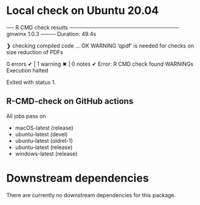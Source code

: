 # Local check on Ubuntu 20.04

   
── R CMD check results ───────────────────────────── gmwmx 1.0.3 ────
Duration: 49.4s

❯ checking compiled code ... OK
   WARNING
  ‘qpdf’ is needed for checks on size reduction of PDFs

0 errors ✔ | 1 warning ✖ | 0 notes ✔
Error: R CMD check found WARNINGs
Execution halted

Exited with status 1.



## R-CMD-check on GitHub actions 

All jobs pass on 

- macOS-latest (release)
- ubuntu-latest (devel)
- ubuntu-latest (oldrel-1)
- ubuntu-latest (release)
- windows-latest (release)


# Downstream dependencies
There are currently no downstream dependencies for this package.

